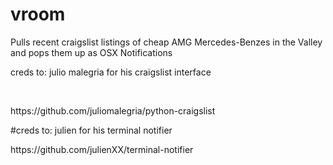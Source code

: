 # vroom
Pulls recent craigslist listings of cheap AMG Mercedes-Benzes in the Valley and pops them up as OSX Notifications

<p5>creds to: julio malegria for his craigslist interface</p><br>
<p>https://github.com/juliomalegria/python-craigslist</p>

#creds to: julien for his terminal notifier

<p>https://github.com/julienXX/terminal-notifier </p>


